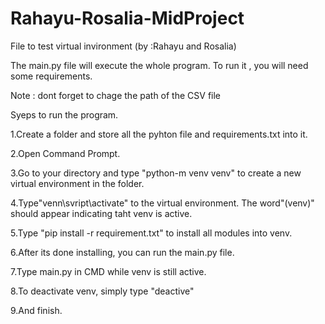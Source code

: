 # Rahayu-Rosalia-MidProject
File to test virtual invironment (by :Rahayu and Rosalia)
  
  
The main.py file will execute the whole program. To run it , you will need some requirements.


Note : dont forget to chage the path of the CSV file


Syeps to run the program.


  1.Create a folder and store all the pyhton file and requirements.txt into it.
  
  
  2.Open Command Prompt.
  
  
  3.Go to your directory and type "python-m venv venv" to create a new virtual environment in the folder.
  
  
  4.Type"venn\svript\activate" to the virtual environment. The word"(venv)" should appear indicating taht venv is active.
  
  
  5.Type "pip install -r requirement.txt" to install all modules into venv.
  
  
  6.After its done installing, you can run the main.py file.
  
  
  7.Type main.py in CMD while venv is still active.
  
  
  8.To deactivate venv, simply type "deactive"
  
  
  9.And finish.
